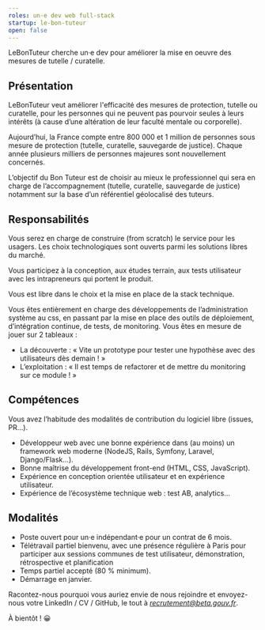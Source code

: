 ```yaml
---
roles: un·e dev web full-stack
startup: le-bon-tuteur
open: false
---
```


LeBonTuteur cherche un·e dev pour améliorer la mise en oeuvre des mesures de tutelle / curatelle.

<!--more-->

## Présentation

LeBonTuteur veut améliorer l'efficacité des mesures de protection, tutelle ou curatelle, pour les personnes qui ne peuvent pas pourvoir seules à leurs intérêts (à cause d’une altération de leur faculté mentale ou corporelle).

Aujourd’hui, la France compte entre 800 000 et 1 million de personnes sous mesure de protection (tutelle, curatelle, sauvegarde de justice). Chaque année plusieurs milliers de personnes majeures sont nouvellement concernés.

L’objectif du Bon Tuteur est de choisir au mieux le professionnel qui sera en charge de l’accompagnement (tutelle, curatelle, sauvegarde de justice) notamment sur la base d’un référentiel géolocalisé des tuteurs.

## Responsabilités

Vous serez en charge de construire (from scratch) le service pour les usagers. Les choix technologiques sont ouverts parmi les solutions libres du marché.

Vous participez à la conception, aux études terrain, aux tests utilisateur avec les intrapreneurs qui portent le produit.

Vous est libre dans le choix et la mise en place de la stack technique.

Vous êtes entièrement en charge des développements de l’administration système au css, en passant par la mise en place des outils de déploiement, d’intégration continue, de tests, de monitoring.
Vous êtes en mesure de jouer sur 2 tableaux :
- La découverte : « Vite un prototype pour tester une hypothèse avec des utilisateurs dès demain ! »
- L’exploitation : « Il est temps de refactorer et de mettre du monitoring sur ce module ! »

## Compétences

Vous avez l’habitude des modalités de contribution du logiciel libre (issues, PR…).

- Développeur web avec une bonne expérience dans (au moins) un framework web moderne (NodeJS, Rails, Symfony, Laravel, Django/Flask…).
- Bonne maîtrise du développement front-end (HTML, CSS, JavaScript).
- Expérience en conception orientée utilisateur et en expérience utilisateur.
- Expérience de l’écosystème technique web : test AB, analytics…

## Modalités

- Poste ouvert pour un·e indépendant·e pour un contrat de 6 mois.
- Télétravail partiel bienvenu, avec une présence régulière à Paris pour participer aux sessions communes de test utilisateur, démonstration, rétrospective et planification
- Temps partiel accepté (80 % minimum).
- Démarrage en janvier.


Racontez-nous pourquoi vous auriez envie de nous rejoindre et envoyez-nous votre LinkedIn / CV / GitHub, le tout à *recrutement@beta.gouv.fr*.


À bientôt ! 😀
